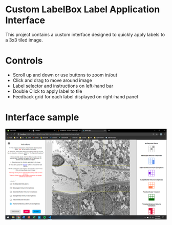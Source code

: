 # Custom LabelBox Label Application Interface

This project contains a custom interface designed to quickly apply
labels to a 3x3 tiled image.

# Controls

- Scroll up and down or use buttons to zoom in/out
- Click and drag to move around image
- Label selector and instructions on left-hand bar
- Double Click to apply label to tile
- Feedback grid for each label displayed on right-hand panel

# Interface sample

![EM Interface Sample](/images/EM-interface-sample.png)
